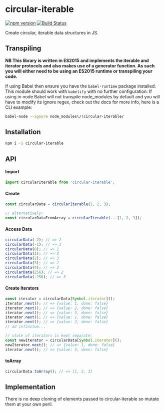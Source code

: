 # circular-iterable

[![npm version](https://badge.fury.io/js/circular-iterable.svg)](http://badge.fury.io/js/circular-iterable)
[![Build Status](https://travis-ci.org/benji6/circular-iterable.svg?branch=master)](https://travis-ci.org/benji6/circular-iterable)

Create circular, iterable data structures in JS.

## Transpiling

**NB This library is written in ES2015 and implements the iterable and iterator protocols and also makes use of a generator function. As such you will either need to be using an ES2015 runtime or transpiling your code.**

If using Babel then ensure you have the `babel-runtime` package installed. This module should work with `babelify` with no further configuration. If using in node Babel will not transpile node_modules by default and you will have to modify its ignore regex, check out the docs for more info, here is a CLI example:

```bash
babel-node --ignore node_modules\/!circular-iterable/
```

## Installation

```bash
npm i -S circular-iterable
```

## API

#### Import

```javascript
import circularIterable from 'circular-iterable';
```

#### Create

```javascript
const circularData = circularIterable(1, 2, 3);

// alternatively:
const circularDataFromArray = circularIterable(...[1, 2, 3]);
```

#### Access Data

```javascript
circularData(-2); // => 2
circularData(-1); // => 3
circularData(0); // => 1
circularData(1); // => 2
circularData(2); // => 3
circularData(3); // => 1
circularData(4); // => 2
circularData(256); // => 2
circularData(-256); // => 3
```

#### Create Iterators

```javascript
const iterator = circularData[Symbol.iterator]();
iterator.next(); // => {value: 1, done: false}
iterator.next(); // => {value: 2, done: false}
iterator.next(); // => {value: 3, done: false}
iterator.next(); // => {value: 1, done: false}
iterator.next(); // => {value: 2, done: false}
// ad infinitum...

// state of iterators is kept separate:
const newIterator = circularData[Symbol.iterator]();
newIterator.next(); // => {value: 1, done: false}
iterator.next(); // => {value: 3, done: false}
```

#### toArray

```javascript
circularData.toArray(); // => [1, 2, 3]
```

## Implementation

There is no deep cloning of elements passed to circular-iterable so mutate them at your own peril.
